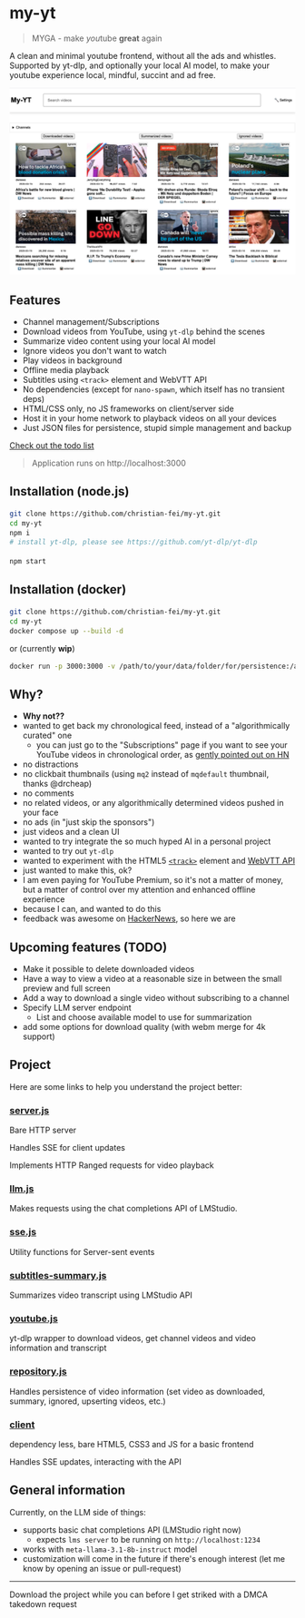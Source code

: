 # my-yt

> MYGA - make *you*tube **great** again

A clean and minimal youtube frontend, without all the ads and whistles.
Supported by yt-dlp, and optionally your local AI model, to make your youtube experience local, mindful, succint and ad free.

![preview my-yt](/preview.png)

## Features

- Channel management/Subscriptions
- Download videos from YouTube, using `yt-dlp` behind the scenes
- Summarize video content using your local AI model
- Ignore videos you don't want to watch
- Play videos in background
- Offline media playback
- Subtitles using `<track>` element and WebVTT API
- No dependencies (except for `nano-spawn`, which itself has no transient deps)
- HTML/CSS only, no JS frameworks on client/server side
- Host it in your home network to playback videos on all your devices
- Just JSON files for persistence, stupid simple management and backup

[Check out the todo list](https://github.com/christian-fei/my-yt/issues/5)


> Application runs on http://localhost:3000 

## Installation (node.js)

```bash
git clone https://github.com/christian-fei/my-yt.git
cd my-yt
npm i
# install yt-dlp, please see https://github.com/yt-dlp/yt-dlp

npm start
```

## Installation (docker)

```bash
git clone https://github.com/christian-fei/my-yt.git
cd my-yt
docker compose up --build -d
```

or (currently **wip**)

```bash
docker run -p 3000:3000 -v /path/to/your/data/folder/for/persistence:/app/data christianfei/my-yt:latest
```


## Why?

- **Why not??**
- wanted to get back my chronological feed, instead of a "algorithmically curated" one
  - you can just go to the "Subscriptions" page if you want to see your YouTube videos in chronological order, as [gently pointed out on HN](https://news.ycombinator.com/item?id=43374730)
- no distractions
- no clickbait thumbnails (using `mq2` instead of `mqdefault` thumbnail, thanks @drcheap)
- no comments
- no related videos, or any algorithmically determined videos pushed in your face
- no ads (in "just skip the sponsors")
- just videos and a clean UI
- wanted to try integrate the so much hyped AI in a personal project
- wanted to try out `yt-dlp`
- wanted to experiment with the HTML5 [`<track>`](https://developer.mozilla.org/en-US/docs/Web/HTML/Element/track) element and [WebVTT API](https://developer.mozilla.org/en-US/docs/Web/API/WebVTT_API)
- just wanted to make this, ok?
- I am even paying for YouTube Premium, so it's not a matter of money, but a matter of control over my attention and enhanced offline experience
- because I can, and wanted to do this
- feedback was awesome on [HackerNews](https://news.ycombinator.com/item?id=43373242), so here we are


## Upcoming features (TODO)

- Make it possible to delete downloaded videos
- Have a way to view a video at a reasonable size in between the small preview and full screen
- Add a way to download a single video without subscribing to a channel
- Specify LLM server endpoint
  - List and choose available model to use for summarization
- add some options for download quality (with webm merge for 4k support)



## Project

Here are some links to help you understand the project better:

### [server.js](https://github.com/christian-fei/my-yt/blob/main/lib/server.js)

Bare HTTP server

Handles SSE for client updates

Implements HTTP Ranged requests for video playback

### [llm.js](https://github.com/christian-fei/my-yt/blob/main/lib/llm.js)

Makes requests using the chat completions API of LMStudio.

### [sse.js](https://github.com/christian-fei/my-yt/blob/main/lib/sse.js)

Utility functions for Server-sent events

### [subtitles-summary.js](https://github.com/christian-fei/my-yt/blob/main/lib/subtitles-summary.js)

Summarizes video transcript using LMStudio API

### [youtube.js](https://github.com/christian-fei/my-yt/blob/main/lib/youtube.js)

yt-dlp wrapper to download videos, get channel videos and video information and transcript

### [repository.js](https://github.com/christian-fei/my-yt/blob/main/lib/repository.js)

Handles persistence of video information (set video as downloaded, summary, ignored, upserting videos, etc.)

### [client](https://github.com/christian-fei/my-yt/tree/main/client)

dependency less, bare HTML5, CSS3 and JS for a basic frontend

Handles SSE updates, interacting with the API

## General information

Currently, on the LLM side of things:

- supports basic chat completions API (LMStudio right now)
  - expects `lms server` to be running on `http://localhost:1234`
- works with `meta-llama-3.1-8b-instruct` model
- customization will come in the future if there's enough interest (let me know by opening an issue or pull-request)


---

Download the project while you can before I get striked with a DMCA takedown request